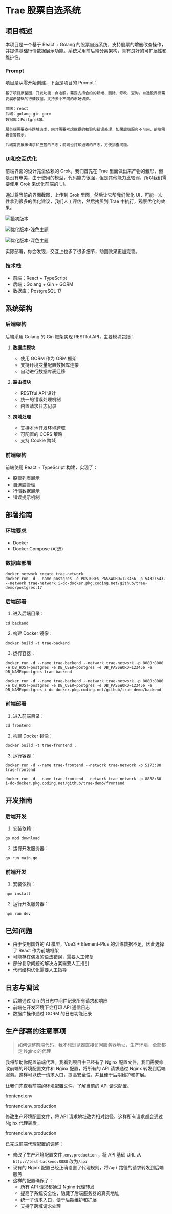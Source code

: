 # Trae 股票自选系统

## 项目概述

本项目是一个基于 React + Golang 的股票自选系统，支持股票的增删改查操作，并提供基础行情数据展示功能。系统采用前后端分离架构，具有良好的可扩展性和维护性。

### Prompt

项目是从零开始创建，下面是项目的 Prompt：

```shell
基于项目原型图，开发功能：自选股，需要支持合约的新增、删除、修改、查询。自选股界面需要展示基础的行情数据。支持多个不同的市场切换。

前端：react
后端：golang gin gorm
数据库：PostgreSQL

服务端需要支持跨域请求，同时需要考虑数据的校验和错误处理，如果后端服务不可用，前端需要告警提示。

后端需要展示请求和应答的日志；前端也打印通讯的日志，方便排查问题。
```

### UI和交互优化

前端界面的设计完全依赖的 Grok，我们首先在 Trae 里面做出来产物的雏形，但是没有审美，由于使用的模型，代码能力很强，但是其他能力比较弱，所以我们需要使用 Grok 来优化前端的 UI。

通过将当前的界面截图，上传到 Grok 里面，然后让它帮我们优化 UI，可能一次性拿到很多的优化建议，我们人工评估，然后拷贝到 Trae 中执行，观察优化的效果。

![最初版本](imgs/Snipaste_2025-02-25_17-50-08.png)

![优化版本-浅色主题](imgs/Snipaste_2025-02-27_22-56-22.png)

![优化版本-深色主题](imgs/Snipaste_2025-02-27_22-56-42.png)

实际部署，你会发现，交互上也多了很多细节，动画效果更加完善。

### 技术栈

- 前端：React + TypeScript
- 后端：Golang + Gin + GORM
- 数据库：PostgreSQL 17

## 系统架构

### 后端架构

后端采用 Golang 的 Gin 框架实现 RESTful API，主要模块包括：

1. **数据库模块**
   - 使用 GORM 作为 ORM 框架
   - 支持环境变量配置数据库连接
   - 自动进行数据库表迁移

2. **路由模块**
   - RESTful API 设计
   - 统一的错误处理机制
   - 内置请求日志记录

3. **跨域处理**
   - 支持本地开发环境跨域
   - 可配置的 CORS 策略
   - 支持 Cookie 跨域

### 前端架构

前端使用 React + TypeScript 构建，实现了：

- 股票列表展示
- 自选股管理
- 行情数据展示
- 错误提示机制

## 部署指南

### 环境要求

- Docker
- Docker Compose (可选)

### 数据库部署

```shell
docker network create trae-network
docker run -d --name postgres -e POSTGRES_PASSWORD=123456 -p 5432:5432 --network trae-network i-do-docker.pkg.coding.net/github/trae-demo/postgres:17
```

### 后端部署

1. 进入后端目录：

```shell
cd backend
```

2. 构建 Docker 镜像：

```shell
docker build -t trae-backend .
```

3. 运行容器：

```shell
docker run -d --name trae-backend --network trae-network -p 8080:8080 -e DB_HOST=postgres -e DB_USER=postgres -e DB_PASSWORD=123456 -e DB_NAME=postgres trae-backend
```

```shell
docker run -d --name trae-backend --network trae-network -p 8080:8080 -e DB_HOST=postgres -e DB_USER=postgres -e DB_PASSWORD=123456 -e DB_NAME=postgres i-do-docker.pkg.coding.net/github/trae-demo/backend
```

### 前端部署

1. 进入前端目录：

```shell
cd frontend
```

2. 构建 Docker 镜像：

```shell
docker build -t trae-frontend .
```

3. 运行容器：

```shell
docker run -d --name trae-frontend --network trae-network -p 5173:80 trae-frontend
```

```shell
docker run -d --name trae-frontend --network trae-network -p 8888:80 i-do-docker.pkg.coding.net/github/trae-demo/frontend
```

## 开发指南

### 后端开发

1. 安装依赖：

```shell
go mod download
```

2. 运行开发服务器：

```shell
go run main.go
```

### 前端开发

1. 安装依赖：

```shell
npm install
```

2. 运行开发服务器：

```shell
npm run dev
```

## 已知问题

* 由于使用国外的 AI 模型，Vue3 + Element-Plus 的训练数据不足，因此选择了 React 作为前端框架
* 可能存在偶发的语法错误，需要人工修复
* 部分复杂问题的解决方案需要人工指引
* 代码结构优化需要人工指导

## 日志与调试

- 后端通过 Gin 的日志中间件记录所有请求和响应
- 前端在开发环境下会打印 API 通信日志
- 数据库操作通过 GORM 的日志功能记录

## 生产部署的注意事项

> 如何调整前端代码，我不想浏览器直接访问服务器地址，生产环境，全部都走 Nginx 的代理

我将帮助你配置前端代理。我看到项目中已经有了 Nginx 配置文件，我们需要修改前端的环境配置文件和 Nginx 配置，将所有的 API 请求通过 Nginx 转发到后端服务。这样可以统一请求入口，提高安全性，并且便于后期维护和扩展。

让我们先查看前端的环境配置文件，了解当前的 API 请求配置。

frontend\.env

frontend\.env.production

修改生产环境配置文件，将 API 请求地址改为相对路径，这样所有请求都会通过 Nginx 代理转发。

frontend\.env.production

已完成前端代理配置的调整：

- 修改了生产环境配置文件`.env.production` ，将 API 基础 URL 从`http://test-backend:8080` 改为`/api`
- 现有的 Nginx 配置已经正确设置了代理规则，将`/api` 路径的请求转发到后端服务
- 这样的配置确保了：
  - 所有 API 请求都通过 Nginx 代理转发
  - 提高了系统安全性，隐藏了后端服务器的真实地址
  - 统一了请求入口，便于后期维护和扩展
  - 支持了跨域请求处理